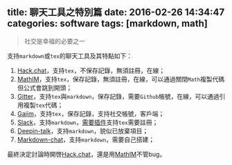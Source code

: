 title: 聊天工具之特別篇
date: 2016-02-26 14:34:47
categories: software
tags: [markdown, math]
---

> 社交是幸福的必要之一

<!--more-->

支持`markdown`或`tex`的聊天工具及其特點如下：

1. [Hack.chat][hackchat]，支持`tex`，不保存記錄，無須註冊，在線；
2. [MathIM][mathim]，支持`tex`，保存記錄，無須註冊，在線，可以通過關閉`Math`複製代碼但公式會跳到開頭；
3. [Gitter][gitter]，支持`tex`與`markdown`，保存記錄，需要`Github`帳號，在線，可以通過引用複製`tex`代碼；
4. [Gajim][gajim]，支持`tex`，保存記錄，支持社交帳號，客戶端；
5. [Slack][slack]，支持`markdown`，[需要插件][mathslax]支持`tex`需要註冊；
6. [Deepin-talk][deepintalk]，支持`markdown`，貌似已放棄項目；
7. [Markdown-chat][mdchat]，支持`markdown`，需要自己搭建；

最終決定討論時開啓[Hack.chat][hackchat]，還是用[MathIM][mathim]不管bug。

[hackchat]: https://hack.chat/
[mathim]: http://mathim.com/
[gitter]: https://gitter.im/
[gajim]: https://gajim.org/index.php?lang=en
[slack]: https://get.slack.help/hc/en-us/articles/202288908-Formatting-your-messages
[mathslax]: https://github.com/colbygk/mathslax
[deepintalk]: https://gitcafe.com/deepin/deepin-talk
[mdchat]: https://github.com/developerworks/markdown-chat

